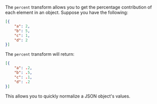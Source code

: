 The `percent` transform allows you to get the percentage contribution of each element in an object. Suppose you have the following:

```json
[{
    "a": 2,
    "b": 5,
    "c": 1,
    "d": 2
}]
```

The `percent` transform will return:

```json
[{
    "a": .2,
    "b": .5,
    "c": .1,
    "d": .2
}]
```

This allows you to quickly normalize a JSON object's values.